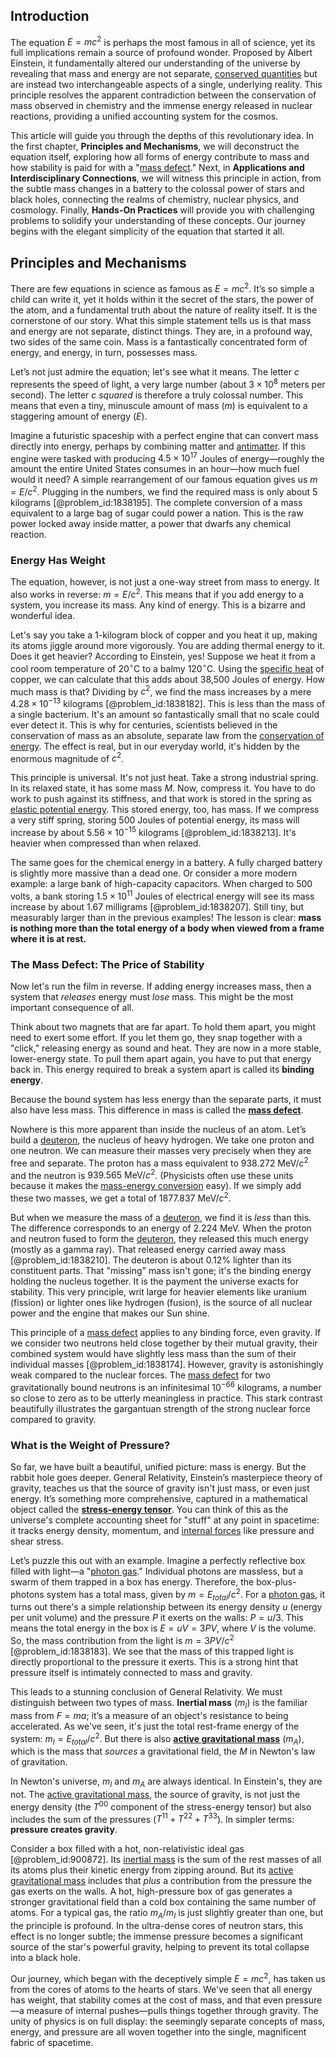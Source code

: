 ## Introduction
The equation $E = mc^2$ is perhaps the most famous in all of science, yet its full implications remain a source of profound wonder. Proposed by Albert Einstein, it fundamentally altered our understanding of the universe by revealing that mass and energy are not separate, [conserved quantities](@article_id:148009) but are instead two interchangeable aspects of a single, underlying reality. This principle resolves the apparent contradiction between the conservation of mass observed in chemistry and the immense energy released in nuclear reactions, providing a unified accounting system for the cosmos. 

This article will guide you through the depths of this revolutionary idea. In the first chapter, **Principles and Mechanisms**, we will deconstruct the equation itself, exploring how all forms of energy contribute to mass and how stability is paid for with a "[mass defect](@article_id:138790)." Next, in **Applications and Interdisciplinary Connections**, we will witness this principle in action, from the subtle mass changes in a battery to the colossal power of stars and black holes, connecting the realms of chemistry, nuclear physics, and cosmology. Finally, **Hands-On Practices** will provide you with challenging problems to solidify your understanding of these concepts. Our journey begins with the elegant simplicity of the equation that started it all.

## Principles and Mechanisms

There are few equations in science as famous as $E = mc^2$. It’s so simple a child can write it, yet it holds within it the secret of the stars, the power of the atom, and a fundamental truth about the nature of reality itself. It is the cornerstone of our story. What this simple statement tells us is that mass and energy are not separate, distinct things. They are, in a profound way, two sides of the same coin. Mass is a fantastically concentrated form of energy, and energy, in turn, possesses mass.

Let’s not just admire the equation; let's see what it means. The letter $c$ represents the speed of light, a very large number (about $3 \times 10^8$ meters per second). The letter $c$ *squared* is therefore a truly colossal number. This means that even a tiny, minuscule amount of mass ($m$) is equivalent to a staggering amount of energy ($E$).

Imagine a futuristic spaceship with a perfect engine that can convert mass directly into energy, perhaps by combining matter and [antimatter](@article_id:152937). If this engine were tasked with producing $4.5 \times 10^{17}$ Joules of energy—roughly the amount the entire United States consumes in an hour—how much fuel would it need? A simple rearrangement of our famous equation gives us $m = E/c^2$. Plugging in the numbers, we find the required mass is only about 5 kilograms [@problem_id:1838195]. The complete conversion of a mass equivalent to a large bag of sugar could power a nation. This is the raw power locked away inside matter, a power that dwarfs any chemical reaction.

### Energy Has Weight

The equation, however, is not just a one-way street from mass to energy. It also works in reverse: $m = E/c^2$. This means that if you add energy to a system, you increase its mass. Any kind of energy. This is a bizarre and wonderful idea.

Let's say you take a 1-kilogram block of copper and you heat it up, making its atoms jiggle around more vigorously. You are adding thermal energy to it. Does it get heavier? According to Einstein, yes! Suppose we heat it from a cool room temperature of $20^\circ\text{C}$ to a balmy $120^\circ\text{C}$. Using the [specific heat](@article_id:136429) of copper, we can calculate that this adds about 38,500 Joules of energy. How much mass is that? Dividing by $c^2$, we find the mass increases by a mere $4.28 \times 10^{-13}$ kilograms [@problem_id:1838182]. This is less than the mass of a single bacterium. It's an amount so fantastically small that no scale could ever detect it. This is why for centuries, scientists believed in the conservation of mass as an absolute, separate law from the [conservation of energy](@article_id:140020). The effect is real, but in our everyday world, it's hidden by the enormous magnitude of $c^2$.

This principle is universal. It's not just heat. Take a strong industrial spring. In its relaxed state, it has some mass $M$. Now, compress it. You have to do work to push against its stiffness, and that work is stored in the spring as [elastic potential energy](@article_id:163784). This stored energy, too, has mass. If we compress a very stiff spring, storing 500 Joules of potential energy, its mass will increase by about $5.56 \times 10^{-15}$ kilograms [@problem_id:1838213]. It's heavier when compressed than when relaxed.

The same goes for the chemical energy in a battery. A fully charged battery is slightly more massive than a dead one. Or consider a more modern example: a large bank of high-capacity capacitors. When charged to 500 volts, a bank storing $1.5 \times 10^{11}$ Joules of electrical energy will see its mass increase by about $1.67$ milligrams [@problem_id:1838207]. Still tiny, but measurably larger than in the previous examples! The lesson is clear: **mass is nothing more than the total energy of a body when viewed from a frame where it is at rest.**

### The Mass Defect: The Price of Stability

Now let's run the film in reverse. If adding energy increases mass, then a system that *releases* energy must *lose* mass. This might be the most important consequence of all.

Think about two magnets that are far apart. To hold them apart, you might need to exert some effort. If you let them go, they snap together with a "click," releasing energy as sound and heat. They are now in a more stable, lower-energy state. To pull them apart again, you have to put that energy back in. This energy required to break a system apart is called its **binding energy**.

Because the bound system has less energy than the separate parts, it must also have less mass. This difference in mass is called the **[mass defect](@article_id:138790)**.

Nowhere is this more apparent than inside the nucleus of an atom. Let’s build a [deuteron](@article_id:160908), the nucleus of heavy hydrogen. We take one proton and one neutron. We can measure their masses very precisely when they are free and separate. The proton has a mass equivalent to $938.272 \text{ MeV}/c^2$ and the neutron is $939.565 \text{ MeV}/c^2$. (Physicists often use these units because it makes the [mass-energy conversion](@article_id:275668) easy). If we simply add these two masses, we get a total of $1877.837 \text{ MeV}/c^2$.

But when we measure the mass of a [deuteron](@article_id:160908), we find it is *less* than this. The difference corresponds to an energy of $2.224 \text{ MeV}$. When the proton and neutron fused to form the [deuteron](@article_id:160908), they released this much energy (mostly as a gamma ray). That released energy carried away mass [@problem_id:1838210]. The deuteron is about $0.12\%$ lighter than its constituent parts. That "missing" mass isn't gone; it's the binding energy holding the nucleus together. It is the payment the universe exacts for stability. This very principle, writ large for heavier elements like uranium (fission) or lighter ones like hydrogen (fusion), is the source of all nuclear power and the engine that makes our Sun shine.

This principle of a [mass defect](@article_id:138790) applies to any binding force, even gravity. If we consider two neutrons held close together by their mutual gravity, their combined system would have slightly less mass than the sum of their individual masses [@problem_id:1838174]. However, gravity is astonishingly weak compared to the nuclear forces. The [mass defect](@article_id:138790) for two gravitationally bound neutrons is an infinitesimal $10^{-66}$ kilograms, a number so close to zero as to be utterly meaningless in practice. This stark contrast beautifully illustrates the gargantuan strength of the strong nuclear force compared to gravity.

### What is the Weight of Pressure?

So far, we have built a beautiful, unified picture: mass is energy. But the rabbit hole goes deeper. General Relativity, Einstein’s masterpiece theory of gravity, teaches us that the source of gravity isn't just mass, or even just energy. It’s something more comprehensive, captured in a mathematical object called the **[stress-energy tensor](@article_id:146050)**. You can think of this as the universe's complete accounting sheet for "stuff" at any point in spacetime: it tracks energy density, momentum, and [internal forces](@article_id:167111) like pressure and shear stress.

Let’s puzzle this out with an example. Imagine a perfectly reflective box filled with light—a "[photon gas](@article_id:143491)." Individual photons are massless, but a swarm of them trapped in a box has energy. Therefore, the box-plus-photons system has a total mass, given by $m = E_{total}/c^2$. For a [photon gas](@article_id:143491), it turns out there's a simple relationship between its energy density $u$ (energy per unit volume) and the pressure $P$ it exerts on the walls: $P = u/3$. This means the total energy in the box is $E = uV = 3PV$, where $V$ is the volume. So, the mass contribution from the light is $m = 3PV/c^2$ [@problem_id:1838183]. We see that the mass of this trapped light is directly proportional to the pressure it exerts. This is a strong hint that pressure itself is intimately connected to mass and gravity.

This leads to a stunning conclusion of General Relativity. We must distinguish between two types of mass. **Inertial mass** ($m_I$) is the familiar mass from $F=ma$; it’s a measure of an object's resistance to being accelerated. As we've seen, it's just the total rest-frame energy of the system: $m_I = E_{total}/c^2$. But there is also **[active gravitational mass](@article_id:199623)** ($m_A$), which is the mass that *sources* a gravitational field, the $M$ in Newton's law of gravitation.

In Newton's universe, $m_I$ and $m_A$ are always identical. In Einstein's, they are not. The [active gravitational mass](@article_id:199623), the source of gravity, is not just the energy density (the $T^{00}$ component of the stress-energy tensor) but also includes the sum of the pressures ($T^{11} + T^{22} + T^{33}$). In simpler terms: **pressure creates gravity**.

Consider a box filled with a hot, non-relativistic ideal gas [@problem_id:900872]. Its [inertial mass](@article_id:266739) is the sum of the rest masses of all its atoms plus their kinetic energy from zipping around. But its [active gravitational mass](@article_id:199623) includes that *plus* a contribution from the pressure the gas exerts on the walls. A hot, high-pressure box of gas generates a stronger gravitational field than a cold box containing the same number of atoms. For a typical gas, the ratio $m_A/m_I$ is just slightly greater than one, but the principle is profound. In the ultra-dense cores of neutron stars, this effect is no longer subtle; the immense pressure becomes a significant source of the star's powerful gravity, helping to prevent its total collapse into a black hole.

Our journey, which began with the deceptively simple $E=mc^2$, has taken us from the cores of atoms to the hearts of stars. We've seen that all energy has weight, that stability comes at the cost of mass, and that even pressure—a measure of internal pushes—pulls things together through gravity. The unity of physics is on full display: the seemingly separate concepts of mass, energy, and pressure are all woven together into the single, magnificent fabric of spacetime.